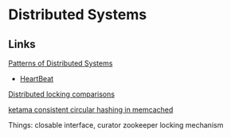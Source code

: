 # Distributed Systems
## Links
[Patterns of Distributed Systems](https://martinfowler.com/articles/patterns-of-distributed-systems/)
- [HeartBeat](https://martinfowler.com/articles/patterns-of-distributed-systems/heartbeat.html)  

[//]: <> (Dummy comment to end bullet list)  
[Distributed locking comparisons](https://developpaper.com/talking-about-several-ways-of-using-distributed-locks-redis-zookeeper-database/)  

[ketama consistent circular hashing in memcached](https://medium.com/@dgryski/consistent-hashing-algorithmic-tradeoffs-ef6b8e2fcae8)  

Things: closable interface, curator zookeeper locking mechanism  

